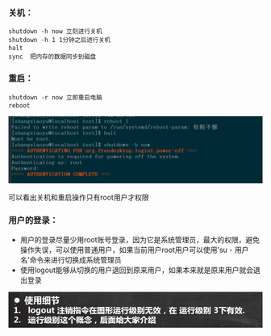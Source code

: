 ### 关机：

```
shutdown -h now 立刻进行关机
shutdown -h 1 1分钟之后进行关机
halt
sync  把内存的数据同步到磁盘
```

### 重启：

```
shutdown -r now 立即重启电脑
reboot 
```

![](../img/Snipaste_2023-07-14_17-27-32.png)

可以看出关机和重启操作只有root用户才权限

### 用户的登录：

- 用户的登录尽量少用root账号登录，因为它是系统管理员，最大的权限，避免操作失误，可以使用普通用户，如果当前用户root用户可以使用'su - 用户名'命令来进行切换成系统管理员
- 使用logout能够从切换的用户退回到原来用户，如果本来就是原来用户就会退出登录

![](../img/Snipaste_2023-07-14_17-41-10.png)